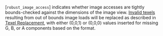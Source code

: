 [`robust_image_access`]
indicates whether image accesses are tightly bounds-checked against the
dimensions of the image view.
[Invalid texels](https://www.khronos.org/registry/vulkan/specs/1.3-extensions/html/vkspec.html#textures-input-validation) resulting from out of
bounds image loads will be replaced as described in
[Texel Replacement](https://www.khronos.org/registry/vulkan/specs/1.3-extensions/html/vkspec.html#textures-texel-replacement), with either
(0,0,1) or (0,0,0) values inserted for missing G, B, or A
components based on the format.